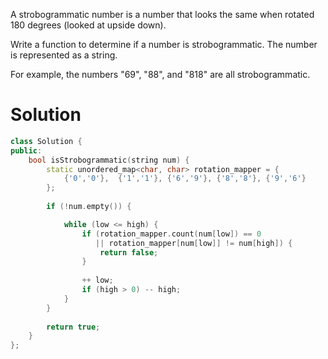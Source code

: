 A strobogrammatic number is a number that looks the same when rotated 180 degrees (looked at upside down).

Write a function to determine if a number is strobogrammatic. The number is represented as a string.

For example, the numbers "69", "88", and "818" are all strobogrammatic.

# Solution

```cpp
class Solution {
public:
    bool isStrobogrammatic(string num) {
        static unordered_map<char, char> rotation_mapper = {
            {'0','0'},  {'1','1'}, {'6','9'}, {'8','8'}, {'9','6'} 
        };
        
        if (!num.empty()) {

            while (low <= high) {
                if (rotation_mapper.count(num[low]) == 0
                   || rotation_mapper[num[low]] != num[high]) {
                    return false;
                } 
                
                ++ low;
                if (high > 0) -- high;
            }
        }
    
        return true;
    }
};
```
